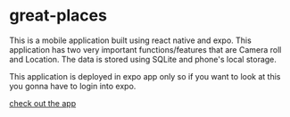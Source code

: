 # great-places

This is a mobile application built using react native and expo. This application has two very important functions/features that are Camera roll and Location. The data is stored using SQLite and phone's local storage.  

This application is deployed in expo app only so if you want to look at this you gonna have to login into expo.

[check out the app](https://expo.io/@kheman9862/great-places)
